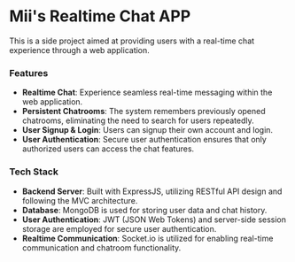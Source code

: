 # Mii's Realtime Chat APP

This is a side project aimed at providing users with a real-time chat experience through a web application. 

### Features

- **Realtime Chat**: Experience seamless real-time messaging within the web application.
- **Persistent Chatrooms**: The system remembers previously opened chatrooms, eliminating the need to search for users repeatedly.
- **User Signup & Login**: Users can signup their own account and login.
- **User Authentication**: Secure user authentication ensures that only authorized users can access the chat features.


### Tech Stack

- **Backend Server**: Built with ExpressJS, utilizing RESTful API design and following the MVC architecture.
- **Database**: MongoDB is used for storing user data and chat history.
- **User Authentication**: JWT (JSON Web Tokens) and server-side session storage are employed for secure user authentication.
- **Realtime Communication**: Socket.io is utilized for enabling real-time communication and chatroom functionality.
